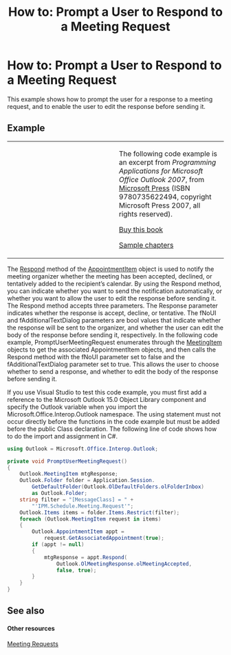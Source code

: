 ﻿---
title: 'How to: Prompt a User to Respond to a Meeting Request'
TOCTitle: 'How to: Prompt a User to Respond to a Meeting Request'
ms:assetid: a0d69f82-8659-457d-9418-1a897a10882f
ms:mtpsurl: https://msdn.microsoft.com/en-us/library/Ff184630(v=office.15)
ms:contentKeyID: 55119877
ms.date: 07/24/2014
mtps_version: v=office.15
dev_langs:
- csharp
---

# How to: Prompt a User to Respond to a Meeting Request

This example shows how to prompt the user for a response to a meeting request, and to enable the user to edit the response before sending it.

## Example

<table>
<colgroup>
<col style="width: 50%" />
<col style="width: 50%" />
</colgroup>
<tbody>
<tr class="odd">
<td><p></p></td>
<td><p>The following code example is an excerpt from <em>Programming Applications for Microsoft Office Outlook 2007</em>, from <a href="http://www.microsoft.com/learning/books/default.mspx">Microsoft Press</a> (ISBN 9780735622494, copyright Microsoft Press 2007, all rights reserved).</p>
<p><a href="http://www.amazon.com/gp/product/0735622493?ie=utf8%26tag=msmsdn-20%26linkcode=as2%26camp=1789%26creative=9325%26creativeasin=0735622493">Buy this book</a></p>
<p><a href="https://msdn.microsoft.com/en-us/library/cc513844(v=office.15)">Sample chapters</a></p></td>
</tr>
</tbody>
</table>


The [Respond](https://msdn.microsoft.com/en-us/library/bb647086\(v=office.15\)) method of the [AppointmentItem](https://msdn.microsoft.com/en-us/library/bb645611\(v=office.15\)) object is used to notify the meeting organizer whether the meeting has been accepted, declined, or tentatively added to the recipient’s calendar. By using the Respond method, you can indicate whether you want to send the notification automatically, or whether you want to allow the user to edit the response before sending it. The Respond method accepts three parameters. The Response parameter indicates whether the response is accept, decline, or tentative. The fNoUI and fAdditionalTextDialog parameters are bool values that indicate whether the response will be sent to the organizer, and whether the user can edit the body of the response before sending it, respectively. In the following code example, PromptUserMeetingRequest enumerates through the [MeetingItem](https://msdn.microsoft.com/en-us/library/bb645703\(v=office.15\)) objects to get the associated AppointmentItem objects, and then calls the Respond method with the fNoUI parameter set to false and the fAdditionalTextDialog parameter set to true. This allows the user to choose whether to send a response, and whether to edit the body of the response before sending it.

If you use Visual Studio to test this code example, you must first add a reference to the Microsoft Outlook 15.0 Object Library component and specify the Outlook variable when you import the Microsoft.Office.Interop.Outlook namespace. The using statement must not occur directly before the functions in the code example but must be added before the public Class declaration. The following line of code shows how to do the import and assignment in C\#.

``` csharp
using Outlook = Microsoft.Office.Interop.Outlook;
```

``` csharp
private void PromptUserMeetingRequest()
{
    Outlook.MeetingItem mtgResponse;
    Outlook.Folder folder = Application.Session.
        GetDefaultFolder(Outlook.OlDefaultFolders.olFolderInbox)
        as Outlook.Folder;
    string filter = "[MessageClass] = " +
        "'IPM.Schedule.Meeting.Request'";
    Outlook.Items items = folder.Items.Restrict(filter);
    foreach (Outlook.MeetingItem request in items)
    {
        Outlook.AppointmentItem appt =
            request.GetAssociatedAppointment(true);
        if (appt != null)
        {
            mtgResponse = appt.Respond(
                Outlook.OlMeetingResponse.olMeetingAccepted,
                false, true);
        }
    }
}
```

## See also

#### Other resources

[Meeting Requests](meeting-requests.md)

